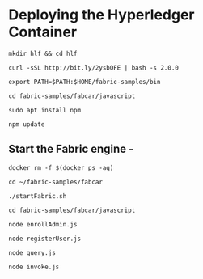 # Deploying the Hyperledger Container

    mkdir hlf && cd hlf

    curl -sSL http://bit.ly/2ysbOFE | bash -s 2.0.0

    export PATH=$PATH:$HOME/fabric-samples/bin

    cd fabric-samples/fabcar/javascript

    sudo apt install npm

    npm update

## Start the Fabric engine -

    docker rm -f $(docker ps -aq)

    cd ~/fabric-samples/fabcar

    ./startFabric.sh

    cd fabric-samples/fabcar/javascript

    node enrollAdmin.js

    node registerUser.js

    node query.js

    node invoke.js